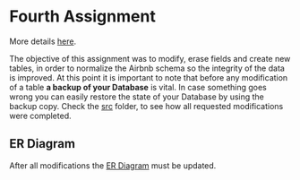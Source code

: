 # Fourth Assignment

More details [here](https://github.com/nevwalkalone/PSQL-Projects/blob/main/4th-Assignment/assignment/4th-assignment.pdf).

The objective of this assignment was to modify, erase fields and create new tables, in order to normalize the Airbnb schema so the integrity of the data is improved. At this point it is important to note that before any modification of a table **a backup of your Database** is vital. In case something goes wrong you can easily restore the state of your Database by using the backup copy. Check the [src](https://github.com/nevwalkalone/Databases-2019-2020/tree/main/4th%20Assignment/src) folder, to see how all requested modifications were completed.

## ER Diagram

After all modifications the [ER Diagram](https://github.com/nevwalkalone/PSQL-Projects/blob/main/4th-Assignment/ER%20Diagram/airbnb_ERD.jpg) must be updated.
